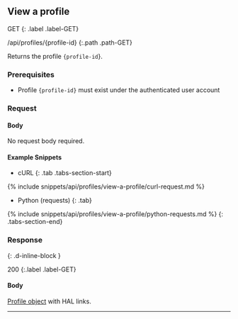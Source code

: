 ## View a profile

GET
{: .label .label-GET}

/api/profiles/{profile-id}
{:.path .path-GET}

Returns the profile `{profile-id`}.

### Prerequisites

- Profile `{profile-id}` must exist under the authenticated user account

### Request

#### Body
No request body required.

#### Example Snippets
- cURL
{: .tab .tabs-section-start}

{% include snippets/api/profiles/view-a-profile/curl-request.md %}

- Python (requests)
{: .tab}

{% include snippets/api/profiles/view-a-profile/python-requests.md %}
{: .tabs-section-end}

### Response
{: .d-inline-block }

200
{:.label .label-GET}

#### Body
[Profile object](#profile-object) with HAL links.

---
